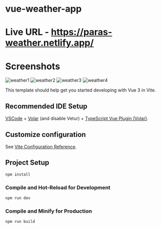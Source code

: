 # vue-weather-app

# Live URL - https://paras-weather.netlify.app/

# Screenshots
![weather1](https://user-images.githubusercontent.com/65712411/177050310-0cca6f77-b618-45f8-92f6-1d6714ca2c83.JPG)
![weather2](https://user-images.githubusercontent.com/65712411/177050327-465b1629-056c-4917-ade0-fa28951930e3.JPG)
![weather3](https://user-images.githubusercontent.com/65712411/177050328-13ba15dd-d52c-40ac-ae62-677543e04436.JPG)
![weather4](https://user-images.githubusercontent.com/65712411/177050331-5e86ea47-5b7b-4f42-9e0a-a3ce0f543641.JPG)


This template should help get you started developing with Vue 3 in Vite.

## Recommended IDE Setup

[VSCode](https://code.visualstudio.com/) + [Volar](https://marketplace.visualstudio.com/items?itemName=Vue.volar) (and disable Vetur) + [TypeScript Vue Plugin (Volar)](https://marketplace.visualstudio.com/items?itemName=Vue.vscode-typescript-vue-plugin).

## Customize configuration

See [Vite Configuration Reference](https://vitejs.dev/config/).

## Project Setup

```sh
npm install
```

### Compile and Hot-Reload for Development

```sh
npm run dev
```

### Compile and Minify for Production

```sh
npm run build
```
